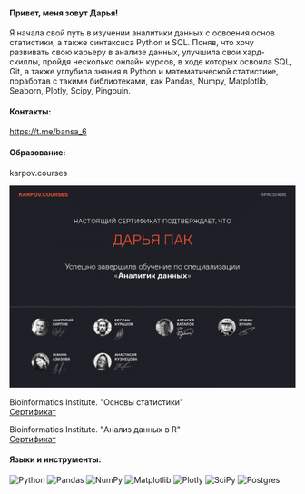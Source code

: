 #### Привет, меня зовут Дарья!
Я начала свой путь в изучении аналитики данных с освоения основ статистики, а также синтаксиса Python и SQL. Поняв, что хочу развивать свою карьеру в анализе данных, улучшила свои хард-скиллы, пройдя несколько онлайн курсов, в ходе которых освоила SQL, Git, а также углубила знания в Python и математической статистике, поработав с такими библиотеками, как Pandas, Numpy, Matplotlib, Seaborn, Plotly, Scipy, Pingouin.  

#### Контакты:
https://t.me/bansa_6

#### Образование:
karpov.courses

![Сертификат](https://github.com/DaryaPak/DaryaPak/blob/main/DA.png)

Bioinformatics Institute. "Основы статистики"  
<a href="https://stepik.org/cert/2235516">Сертификат</a>

Bioinformatics Institute. "Анализ данных в R"  
<a href="https://stepik.org/cert/2313399">Сертификат</a> 

#### Языки и инструменты:
![Python](https://img.shields.io/badge/python-3670A0?style=for-the-badge&logo=python&logoColor=ffdd54) ![Pandas](https://img.shields.io/badge/pandas-%23150458.svg?style=for-the-badge&logo=pandas&logoColor=white) ![NumPy](https://img.shields.io/badge/numpy-%23013243.svg?style=for-the-badge&logo=numpy&logoColor=white)  ![Matplotlib](https://img.shields.io/badge/Matplotlib-%23ffffff.svg?style=for-the-badge&logo=Matplotlib&logoColor=black) ![Plotly](https://img.shields.io/badge/Plotly-%233F4F75.svg?style=for-the-badge&logo=plotly&logoColor=white) 	![SciPy](https://img.shields.io/badge/SciPy-%230C55A5.svg?style=for-the-badge&logo=scipy&logoColor=%white) ![Postgres](https://img.shields.io/badge/postgres-%23316192.svg?style=for-the-badge&logo=postgresql&logoColor=white) 
